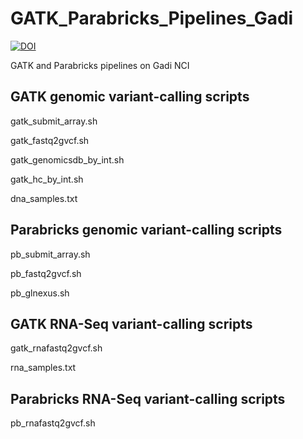 # GATK_Parabricks_Pipelines_Gadi

[![DOI](https://zenodo.org/badge/431993313.svg)](https://zenodo.org/badge/latestdoi/431993313)

GATK and Parabricks pipelines on Gadi NCI

## GATK genomic variant-calling scripts
gatk_submit_array.sh

gatk_fastq2gvcf.sh

gatk_genomicsdb_by_int.sh

gatk_hc_by_int.sh

dna_samples.txt

## Parabricks genomic variant-calling scripts

pb_submit_array.sh

pb_fastq2gvcf.sh

pb_glnexus.sh

## GATK RNA-Seq variant-calling scripts
gatk_rnafastq2gvcf.sh

rna_samples.txt

## Parabricks RNA-Seq variant-calling scripts
pb_rnafastq2gvcf.sh
